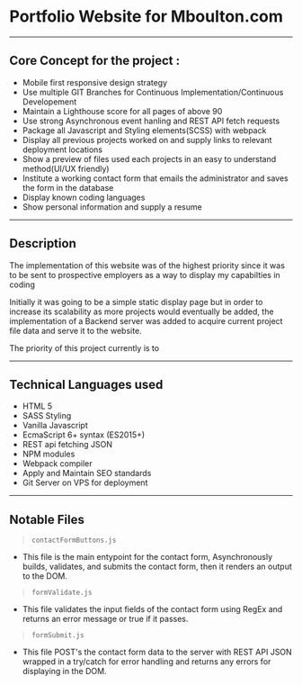 

# Portfolio Website for Mboulton.com

---

## Core Concept for the project :

- Mobile first responsive design strategy
- Use multiple GIT Branches for Continuous Implementation/Continuous Developement
- Maintain a Lighthouse score for all pages of above 90
- Use strong Asynchronous event hanling and REST API fetch requests
- Package all Javascript and Styling elements(SCSS) with webpack
- Display all previous projects worked on and supply links to relevant deployment locations
- Show a preview of files used each projects in an easy to understand method(UI/UX friendly)
- Institute a working contact form that emails the administrator and saves the form in the database
- Display known coding languages
- Show personal information and supply a resume

---

## Description

The implementation of this website was of the highest priority since it was to be sent to prospective employers as a way to display my capabilties in coding

Initially it was going to be a simple static display page but in order to increase its scalability as more projects would eventually be added, the implementation of a Backend server was added to acquire current project file data and serve it to the website.

The priority of this project currently is to

---

## Technical Languages used

- HTML 5
- SASS Styling
- Vanilla Javascript
- EcmaScript 6+ syntax (ES2015+)
- REST api fetching JSON
- NPM modules
- Webpack compiler
- Apply and Maintain SEO standards
- Git Server on VPS for deployment

---

## Notable Files

> `contactFormButtons.js`

- This file is the main entypoint for the contact form, Asynchronously builds, validates, and submits the contact form, then it renders an output to the DOM.


> `formValidate.js`

- This file validates the input fields of the contact form using RegEx and returns an error message or true if it passes.


> `formSubmit.js`

- This file POST's the contact form data to the server with REST API JSON wrapped in a try/catch for error handling and returns any errors for displaying in the DOM.
